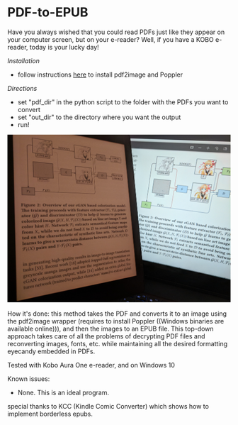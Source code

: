 # PDF-to-EPUB

Have you always wished that you could read PDFs just like they appear on your computer screen, but on your e-reader? Well, if you have a KOBO e-reader, today is your lucky day!



*Installation*

- follow instructions [here](https://github.com/Belval/pdf2image) to install pdf2image and Poppler


*Directions*
- set "pdf_dir" in the python script to the folder with the PDFs you want to convert
- set "out_dir" to the directory where you want the output
- run!


![alt text](https://github.com/ConsciousMachines/PDF-to-EPUB-for-arXiv/blob/master/example.jpg)

How it's done: 
this method takes the PDF and converts it to an image using the pdf2image wrapper (requires to install Poppler ((Windows binaries are available online))), and then the images to an EPUB file. This top-down approach takes care of all the problems of decrypting PDF files and reconverting images, fonts, etc. while maintaining all the desired formatting eyecandy embedded in PDFs. 



Tested with Kobo Aura One e-reader, and on Windows 10

Known issues: 
- None. This is an ideal program. 

special thanks to KCC (Kindle Comic Converter) which shows how to implement borderless epubs. 
